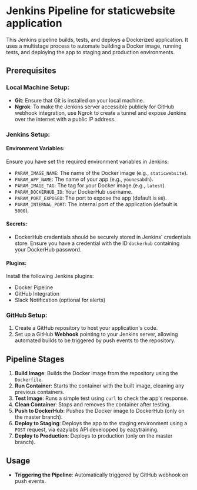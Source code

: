 # Jenkins Pipeline for staticwebsite application
This Jenkins pipeline builds, tests, and deploys a Dockerized application. It uses a multistage process to automate building a Docker image, running tests, and deploying the app to staging and production environments.

## Prerequisites

### Local Machine Setup:
- **Git**: Ensure that Git is installed on your local machine.
- **Ngrok**: To make the Jenkins server accessible publicly for GitHub webhook integration, use Ngrok to create a tunnel and expose Jenkins over the internet with a public IP address.

### Jenkins Setup:

#### Environment Variables:
Ensure you have set the required environment variables in Jenkins:
- `PARAM_IMAGE_NAME`: The name of the Docker image (e.g., `staticwebsite`).
- `PARAM_APP_NAME`: The name of your app (e.g., `younesabdh`).
- `PARAM_IMAGE_TAG`: The tag for your Docker image (e.g., `latest`).
- `PARAM_DOCKERHUB_ID`: Your DockerHub username.
- `PARAM_PORT_EXPOSED`: The port to expose the app (default is `80`).
- `PARAM_INTERNAL_PORT`: The internal port of the application (default is `5000`).

#### Secrets:
- DockerHub credentials should be securely stored in Jenkins' credentials store. Ensure you have a credential with the ID `dockerhub` containing your DockerHub password.

#### Plugins:
Install the following Jenkins plugins:
- Docker Pipeline
- GitHub Integration
- Slack Notification (optional for alerts)

### GitHub Setup:
1. Create a GitHub repository to host your application's code.
2. Set up a GitHub **Webhook** pointing to your Jenkins server, allowing automated builds to be triggered by push events to the repository.

## Pipeline Stages

1. **Build Image**: Builds the Docker image from the repository using the `Dockerfile`.
2. **Run Container**: Starts the container with the built image, cleaning any previous containers.
3. **Test Image**: Runs a simple test using `curl` to check the app's response.
4. **Clean Container**: Stops and removes the container after testing.
5. **Push to DockerHub**: Pushes the Docker image to DockerHub (only on the master branch).
6. **Deploy to Staging**: Deploys the app to the staging environment using a `POST` request, via eazylabs API developped by eazytraining.
7. **Deploy to Production**: Deploys to production (only on the master branch).

## Usage

- **Triggering the Pipeline**: Automatically triggered by GitHub webhook on push events.
